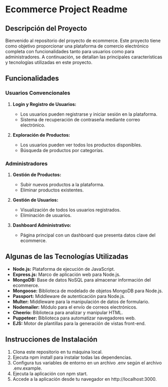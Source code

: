 # Ecommerce Project Readme

## Descripción del Proyecto

Bienvenido al repositorio del proyecto de ecommerce. Este proyecto tiene como objetivo proporcionar una plataforma de comercio electrónico completa con funcionalidades tanto para usuarios como para administradores. A continuación, se detallan las principales características y tecnologías utilizadas en este proyecto.

## Funcionalidades

### Usuarios Convencionales

1. **Login y Registro de Usuarios:**
   - Los usuarios pueden registrarse y iniciar sesión en la plataforma.
   - Sistema de recuperación de contraseña mediante correo electrónico.

2. **Exploración de Productos:**
   - Los usuarios pueden ver todos los productos disponibles.
   - Búsqueda de productos por categorías.

### Administradores

1. **Gestión de Productos:**
   - Subir nuevos productos a la plataforma.
   - Eliminar productos existentes.

2. **Gestión de Usuarios:**
   - Visualización de todos los usuarios registrados.
   - Eliminación de usuarios.

3. **Dashboard Administrativo:**
   - Página principal con un dashboard que presenta datos clave del ecommerce.

## Algunas de las Tecnologías Utilizadas

- **Node.js:** Plataforma de ejecución de JavaScript.
- **Express.js:** Marco de aplicación web para Node.js.
- **MongoDB:** Base de datos NoSQL para almacenar información del ecommerce.
- **Mongoose:** Biblioteca de modelado de objetos MongoDB para Node.js.
- **Passport:** Middleware de autenticación para Node.js.
- **Multer:** Middleware para la manipulación de datos de formulario.
- **Nodemailer:** Módulo para el envío de correos electrónicos.
- **Cheerio:** Biblioteca para analizar y manipular HTML.
- **Puppeteer:** Biblioteca para automatizar navegadores web.
- **EJS:** Motor de plantillas para la generación de vistas front-end.

## Instrucciones de Instalación

1. Clona este repositorio en tu máquina local.
2. Ejecuta npm install para instalar todas las dependencias.
3. Configura tus variables de entorno en un archivo .env según el archivo .env.example.
4. Ejecuta la aplicación con npm start.
5. Accede a la aplicación desde tu navegador en http://localhost:3000.
